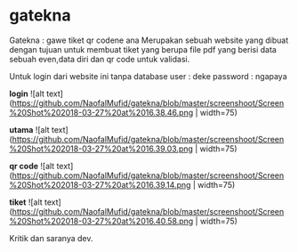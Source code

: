# gatekna
Gatekna : gawe tiket qr codene ana
Merupakan sebuah website yang dibuat dengan tujuan untuk
membuat tiket yang berupa file pdf yang berisi data sebuah even,data diri dan qr code untuk validasi.

Untuk login dari website ini tanpa database
user : deke
password : ngapaya

**login**
![alt text](https://github.com/NaofalMufid/gatekna/blob/master/screenshoot/Screen%20Shot%202018-03-27%20at%2016.38.46.png | width=75)

**utama**
![alt text](https://github.com/NaofalMufid/gatekna/blob/master/screenshoot/Screen%20Shot%202018-03-27%20at%2016.39.03.png | width=75)

**qr code**
![alt text](https://github.com/NaofalMufid/gatekna/blob/master/screenshoot/Screen%20Shot%202018-03-27%20at%2016.39.14.png | width=75)

**tiket**
![alt text](https://github.com/NaofalMufid/gatekna/blob/master/screenshoot/Screen%20Shot%202018-03-27%20at%2016.40.58.png | width=75)

Kritik dan saranya dev.
